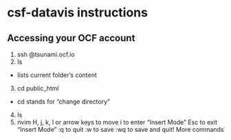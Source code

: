 # csf-datavis instructions
## Accessing your OCF account
1. ssh <insert your ocf username>@tsunami.ocf.io
2. ls
* lists current folder’s content
3. cd public_html
* cd stands for “change directory”
4. ls
5. nvim <name of file you want to edit>
H, j, k, l or arrow keys to move
i to enter “Insert Mode”
Esc to exit “Insert Mode”
:q to quit
:w to save
:wq to save and quit!
More commands

